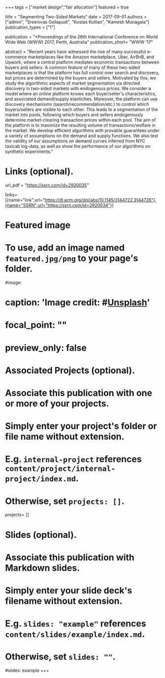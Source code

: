+++
tags = ["market design","fair allocation"]
featured = true

title = "Segmenting Two-Sided Markets"
date = 2017-09-01
authors = ["admin", "Sreenivas Gollapudi", "Kostas Kollias", "Kamesh Munagala"]
publication_types = ["1"]

publication = "*Proceedings of the 26th International Conference on World Wide Web (WWW) 2017, Perth, Australia" 
publication_short= "WWW '17"

abstract = "Recent years have witnessed the rise of many successful e-commerce marketplaces like the Amazon marketplace, Uber, AirBnB, and Upwork, where a central platform mediates economic transactions between buyers and sellers. A common feature of many of these two-sided marketplaces is that the platform has full control over search and discovery, but prices are determined by the buyers and sellers. Motivated by this, we study the algorithmic aspects of market segmentation via directed discovery in two-sided markets with endogenous prices. We consider a model where an online platform knows each buyer/seller's characteristics, and associated demand/supply elasticities. Moreover, the platform can use discovery mechanisms (search/recommendation/etc.) to control which buyers/sellers are visible to each other. This leads to a segmentation of the market into pools, following which buyers and sellers endogenously determine market-clearing transaction prices within each pool. The aim of the platform is to maximize the resulting volume of transactions/welfare in the market. We develop efficient algorithms with provable guarantees under a variety of assumptions on the demand and supply functions. We also test the validity of our assumptions on demand curves inferred from NYC taxicab log-data, as well as show the performance of our algorithms on synthetic experiments."

# Links (optional).
url_pdf = "https://ssrn.com/id=2920035"


links= [{name="link",url="https://dl.acm.org/doi/abs/10.1145/3144722.3144726"},{name="SSRN",url="https://ssrn.com/id=2920034"}]

# Featured image
# To use, add an image named `featured.jpg/png` to your page's folder. 
#image:
#  caption: 'Image credit: #[**Unsplash**](https://unsplash.com/photos/jdD8gXaTZsc)'
#  focal_point: ""
#  preview_only: false

# Associated Projects (optional).
#   Associate this publication with one or more of your projects.
#   Simply enter your project's folder or file name without extension.
#   E.g. `internal-project` references `content/project/internal-project/index.md`.
#   Otherwise, set `projects: []`.
projects= []

# Slides (optional).
#   Associate this publication with Markdown slides.
#   Simply enter your slide deck's filename without extension.
#   E.g. `slides: "example"` references `content/slides/example/index.md`.
#   Otherwise, set `slides: ""`.
#slides: example
+++

